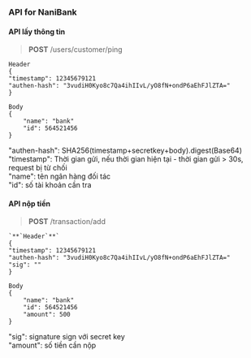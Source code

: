 ### API for NaniBank

#### API lấy thông tin


>**POST** /users/customer/ping  

    
    Header 
    {  
    "timestamp": 12345679121  
    "authen-hash": "3vudiH0Kyo8c7Qa4ihIIvL/yO8fN+ondP6aEhFJlZTA="  
    }  

    Body  
    {  
        "name": "bank"  
        "id": 564521456  
    }  
    


"authen-hash": SHA256(timestamp+secretkey+body).digest(Base64)  
 "timestamp": Thời gian gửi, nếu thời gian hiện tại - thời gian gửi > 30s, request bị từ chối  
 "name": tên ngân hàng đối tác  
 "id": số tài khoản cần tra  

#### API nộp tiền


>**POST** /transaction/add  

    
    `**`Header`**`   
    {  
    "timestamp": 12345679121  
    "authen-hash": "3vudiH0Kyo8c7Qa4ihIIvL/yO8fN+ondP6aEhFJlZTA="  
    "sig": ""  
    }  

    Body   
    {  
        "name": "bank"  
        "id": 564521456  
        "amount": 500  
    }  
    

 "sig": signature sign với secret key  
 "amount": số tiền cần nộp  